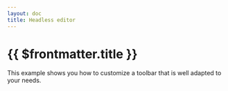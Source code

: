 ```yaml
---
layout: doc
title: Headless editor
---
```


# {{ $frontmatter.title }}

This example shows you how to customize a toolbar that is well adapted to your needs.

<script setup>
import { ref, onMounted, onUnmounted } from 'vue';

const toolbarRef = ref(null);
const contentRef = ref(null);

let editor = null;

onMounted(() => {
  if (editor) {
    editor.unmount();
  }
  (async () => {
    window.LakeCodeMirror = await import('lake-codemirror');
    const { Editor, Toolbar, Utils, Button } = await import('lakelib');
    editor = new Editor({
      root: contentRef.value,
    });
    const toolbarRoot = Utils.query(toolbarRef.value);
    toolbarRoot.addClass('lake-custom-properties');
    const buttonList = [];
    // Heading
    buttonList.push(new Button({
      root: toolbarRoot,
      name: 'heading',
      text: 'H',
      tooltip: 'Heading',
      onClick: () => {
        editor.focus();
        editor.command.execute('heading', 'h3');
      },
    }));
    // Paragraph
    buttonList.push(new Button({
      root: toolbarRoot,
      name: 'paragraph',
      text: 'Paragraph',
      onClick: () => {
        editor.focus();
        editor.command.execute('heading', 'p');
      },
    }));
    // Block quote
    buttonList.push(new Button({
      root: toolbarRoot,
      name: 'blockQuote',
      text: 'Quote',
      onClick: () => {
        editor.focus();
        editor.command.execute('blockQuote');
      },
    }));
    // Bold
    buttonList.push(new Button({
      root: toolbarRoot,
      name: 'bold',
      text: 'B',
      tooltip: 'Bold',
      onClick: () => {
        editor.focus();
        editor.command.execute('bold');
      },
    }));
    // Italic
    buttonList.push(new Button({
      root: toolbarRoot,
      name: 'italic',
      text: 'I',
      tooltip: 'Italic',
      onClick: () => {
        editor.focus();
        editor.command.execute('italic');
      },
    }));
    // Code
    buttonList.push(new Button({
      root: toolbarRoot,
      name: 'code',
      text: 'Code',
      onClick: () => {
        editor.focus();
        editor.command.execute('code');
      },
    }));
    // Link
    buttonList.push(new Button({
      root: toolbarRoot,
      name: 'link',
      text: 'Link',
      onClick: () => {
        editor.focus();
        editor.command.execute('link');
      },
    }));
    for (const button of buttonList) {
      button.render();
    }
    editor.event.on('statechange', state => {
      const { disabledNameMap, selectedNameMap, selectedValuesMap } = state;
      for (const button of buttonList) {
        const name = button.node.attr('name');
        let isDisabled = disabledNameMap.get(name);
        let isSelected = selectedNameMap.get(name);
        const headingValues = selectedValuesMap.get('heading') ?? [];
        if (name === 'heading') {
          isSelected = /^h[1-6]$/i.test(headingValues[0] || '');
        } else if (name === 'paragraph') {
          isSelected = headingValues[0] === 'p';
        } else {
          isDisabled = disabledNameMap.get(name);
          isSelected = selectedNameMap.get(name);
        }
        if (isDisabled) {
          button.node.attr('disabled', 'true');
        } else {
          button.node.removeAttr('disabled');
        }
        if (isSelected) {
          button.node.addClass('lake-button-selected');
        } else {
          button.node.removeClass('lake-button-selected');
        }
      }
    });
    editor.render();
  })();
});
onUnmounted(() => {
  if (editor) {
    editor.unmount();
    editor = null;
  }
});
</script>

<div class="vp-raw">
  <div :class="$style.toolbar" ref="toolbarRef"></div>
  <div :class="$style.content" ref="contentRef"></div>
</div>

<style module>
.toolbar {
  margin-top: 16px;
}
.toolbar :global .lake-button {
  margin-right: 8px;
  margin-bottom: 16px;
}
.content {
  border: 1px solid #d9d9d9;
  border-radius: 5px;
  height: 300px;
  overflow: auto;
}
</style>
